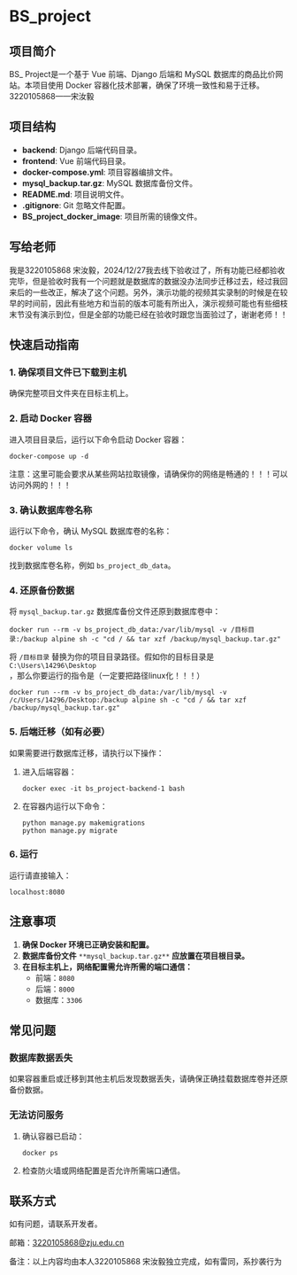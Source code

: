 # BS_project

## 项目简介

BS_ Project是一个基于 Vue 前端、Django 后端和 MySQL 数据库的商品比价网站。本项目使用 Docker 容器化技术部署，确保了环境一致性和易于迁移。3220105868——宋汝毅

## 项目结构

- **backend**: Django 后端代码目录。
- **frontend**: Vue 前端代码目录。
- **docker-compose.yml**: 项目容器编排文件。
- **mysql_backup.tar.gz**: MySQL 数据库备份文件。
- **README.md**: 项目说明文件。
- **.gitignore**: Git 忽略文件配置。
- **BS_project_docker_image**: 项目所需的镜像文件。

## 写给老师

我是3220105868 宋汝毅，2024/12/27我去线下验收过了，所有功能已经都验收完毕，但是验收时我有一个问题就是数据库的数据没办法同步迁移过去，经过我回来后的一些改正，解决了这个问题。另外，演示功能的视频其实录制的时候是在较早的时间前，因此有些地方和当前的版本可能有所出入，演示视频可能也有些细枝末节没有演示到位，但是全部的功能已经在验收时跟您当面验过了，谢谢老师！！

## 快速启动指南

### 1. 确保项目文件已下载到主机

确保完整项目文件夹在目标主机上。

### 2. 启动 Docker 容器

进入项目目录后，运行以下命令启动 Docker 容器：

```
docker-compose up -d
```

注意：这里可能会要求从某些网站拉取镜像，请确保你的网络是畅通的！！！可以访问外网的！！！

### 3. 确认数据库卷名称

运行以下命令，确认 MySQL 数据库卷的名称：

```
docker volume ls
```

找到数据库卷名称，例如 `bs_project_db_data`。

### 4. 还原备份数据

将 `mysql_backup.tar.gz` 数据库备份文件还原到数据库卷中：

```
docker run --rm -v bs_project_db_data:/var/lib/mysql -v /目标目录:/backup alpine sh -c "cd / && tar xzf /backup/mysql_backup.tar.gz"
```

将 `/目标目录` 替换为你的项目目录路径。假如你的目标目录是`C:\Users\14296\Desktop`，那么你要运行的指令是（一定要把路径linux化！！！）

```
docker run --rm -v bs_project_db_data:/var/lib/mysql -v /c/Users/14296/Desktop:/backup alpine sh -c "cd / && tar xzf /backup/mysql_backup.tar.gz"
```

### 5. 后端迁移（如有必要）

如果需要进行数据库迁移，请执行以下操作：

1. 进入后端容器：

   ```
   docker exec -it bs_project-backend-1 bash
   ```

2. 在容器内运行以下命令：

   ```
   python manage.py makemigrations
   python manage.py migrate
   ```

### 6. 运行

运行请直接输入：

```
localhost:8080
```

## 注意事项

1. **确保 Docker 环境已正确安装和配置。**
2. **数据库备份文件** `**mysql_backup.tar.gz**` **应放置在项目根目录。**
3. **在目标主机上，网络配置需允许所需的端口通信：**
   - 前端：`8080`
   - 后端：`8000`
   - 数据库：`3306`

## 常见问题

### 数据库数据丢失

如果容器重启或迁移到其他主机后发现数据丢失，请确保正确挂载数据库卷并还原备份数据。

### 无法访问服务

1. 确认容器已启动：

   ```
   docker ps
   ```

2. 检查防火墙或网络配置是否允许所需端口通信。

## 联系方式

如有问题，请联系开发者。

邮箱：3220105868@zju.edu.cn

备注：以上内容均由本人3220105868 宋汝毅独立完成，如有雷同，系抄袭行为
